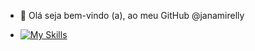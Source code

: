 - 👋 Olá seja bem-vindo (a), ao meu GitHub @janamirelly

- [![My Skills](https://skillicons.dev/icons?i=js,html,css,wasm)](https://skillicons.dev)
